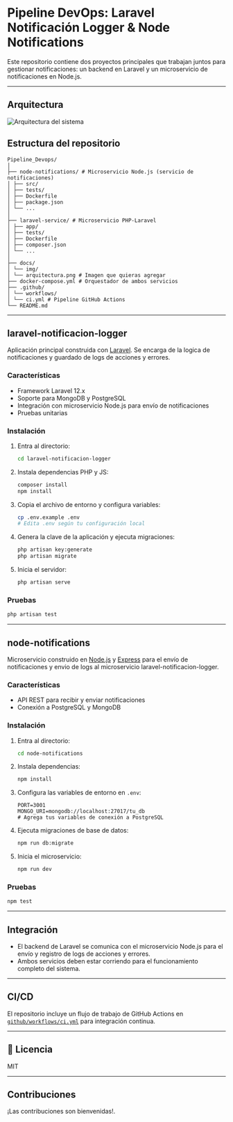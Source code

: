 # Pipeline DevOps: Laravel Notificación Logger & Node Notifications

Este repositorio contiene dos proyectos principales que trabajan juntos para gestionar notificaciones: un backend en Laravel y un microservicio de notificaciones en Node.js.

---

## Arquitectura


![Arquitectura del sistema](docs/img/arquitectura_devops.png)


## Estructura del repositorio

```
Pipeline_Devops/
│
├── node-notifications/ # Microservicio Node.js (servicio de notificaciones)
│ ├── src/
│ ├── tests/
│ ├── Dockerfile
│ ├── package.json
│ └── ...
│
├── laravel-service/ # Microservicio PHP-Laravel
│ ├── app/
│ ├── tests/
│ ├── Dockerfile
│ ├── composer.json
│ └── ...
│
├── docs/
│ └── img/
│ └── arquitectura.png # Imagen que quieras agregar
├── docker-compose.yml # Orquestador de ambos servicios
├── .github/
│ └── workflows/
│ └── ci.yml # Pipeline GitHub Actions
└── README.md
```

---

## laravel-notificacion-logger

Aplicación principal construida con [Laravel](https://laravel.com/). Se encarga de la logica de notificaciones y guardado de logs de acciones y errores.

### Características

- Framework Laravel 12.x
- Soporte para MongoDB y PostgreSQL
- Integración con microservicio Node.js para envío de notificaciones
- Pruebas unitarias

### Instalación

1. Entra al directorio:

   ```sh
   cd laravel-notificacion-logger
   ```

2. Instala dependencias PHP y JS:

   ```sh
   composer install
   npm install
   ```

3. Copia el archivo de entorno y configura variables:

   ```sh
   cp .env.example .env
   # Edita .env según tu configuración local
   ```

4. Genera la clave de la aplicación y ejecuta migraciones:

   ```sh
   php artisan key:generate
   php artisan migrate
   ```

5. Inicia el servidor:

   ```sh
   php artisan serve
   ```

### Pruebas

```sh
php artisan test
```

---

## node-notifications

Microservicio construido en [Node.js](https://nodejs.org/) y [Express](https://expressjs.com/) para el envío de notificaciones y envio de logs al microservicio laravel-notificacion-logger.

### Características

- API REST para recibir y enviar notificaciones
- Conexión a PostgreSQL y MongoDB

### Instalación

1. Entra al directorio:

   ```sh
   cd node-notifications
   ```

2. Instala dependencias:

   ```sh
   npm install
   ```

3. Configura las variables de entorno en `.env`:

   ```
   PORT=3001
   MONGO_URI=mongodb://localhost:27017/tu_db
   # Agrega tus variables de conexión a PostgreSQL
   ```

4. Ejecuta migraciones de base de datos:

   ```sh
   npm run db:migrate
   ```

5. Inicia el microservicio:

   ```sh
   npm run dev
   ```

### Pruebas

```sh
npm test
```

---

## Integración

- El backend de Laravel se comunica con el microservicio Node.js para el envío y registro de logs de acciones y errores.
- Ambos servicios deben estar corriendo para el funcionamiento completo del sistema.

---

##  CI/CD

El repositorio incluye un flujo de trabajo de GitHub Actions en [`github/workflows/ci.yml`](github/workflows/ci.yml) para integración continua.

---

## 📄 Licencia

MIT

---

## Contribuciones

¡Las contribuciones son bienvenidas!.
